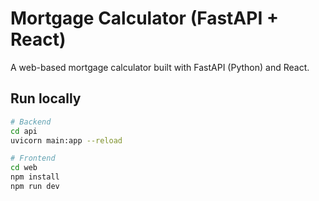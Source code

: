 # Mortgage Calculator (FastAPI + React)

A web-based mortgage calculator built with FastAPI (Python) and React.

## Run locally
```bash
# Backend
cd api
uvicorn main:app --reload

# Frontend
cd web
npm install
npm run dev